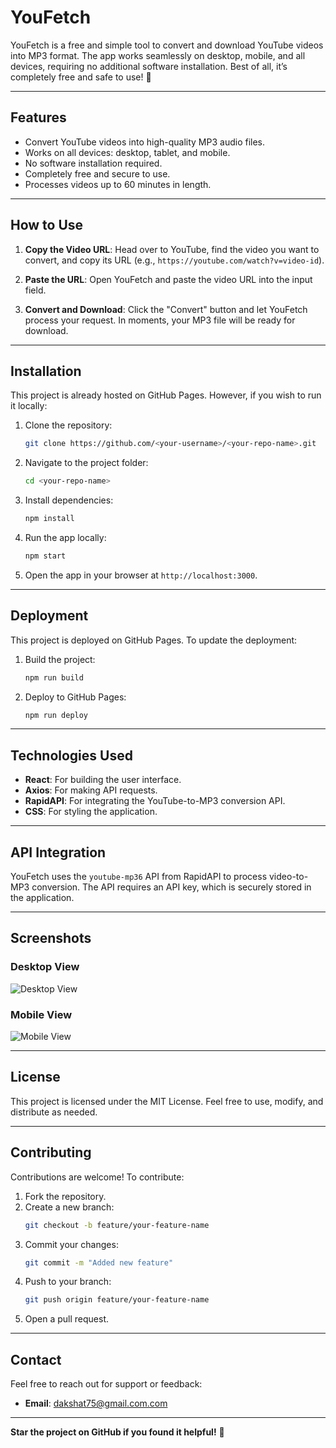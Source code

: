 # YouFetch

YouFetch is a free and simple tool to convert and download YouTube videos into MP3 format. The app works seamlessly on desktop, mobile, and all devices, requiring no additional software installation. Best of all, it’s completely free and safe to use! 🎵

---

## Features
- Convert YouTube videos into high-quality MP3 audio files.
- Works on all devices: desktop, tablet, and mobile.
- No software installation required.
- Completely free and secure to use.
- Processes videos up to 60 minutes in length.

---

## How to Use

1. **Copy the Video URL**: Head over to YouTube, find the video you want to convert, and copy its URL (e.g., `https://youtube.com/watch?v=video-id`).

2. **Paste the URL**: Open YouFetch and paste the video URL into the input field.

3. **Convert and Download**: Click the "Convert" button and let YouFetch process your request. In moments, your MP3 file will be ready for download.

---

## Installation
This project is already hosted on GitHub Pages. However, if you wish to run it locally:

1. Clone the repository:
   ```bash
   git clone https://github.com/<your-username>/<your-repo-name>.git
   ```

2. Navigate to the project folder:
   ```bash
   cd <your-repo-name>
   ```

3. Install dependencies:
   ```bash
   npm install
   ```

4. Run the app locally:
   ```bash
   npm start
   ```

5. Open the app in your browser at `http://localhost:3000`.

---

## Deployment
This project is deployed on GitHub Pages. To update the deployment:

1. Build the project:
   ```bash
   npm run build
   ```

2. Deploy to GitHub Pages:
   ```bash
   npm run deploy
   ```

---

## Technologies Used
- **React**: For building the user interface.
- **Axios**: For making API requests.
- **RapidAPI**: For integrating the YouTube-to-MP3 conversion API.
- **CSS**: For styling the application.

---

## API Integration
YouFetch uses the `youtube-mp36` API from RapidAPI to process video-to-MP3 conversion. The API requires an API key, which is securely stored in the application.

---

## Screenshots
### Desktop View
![Desktop View](https://i.postimg.cc/KYp0FTZg/Screenshot-276.png)

### Mobile View
![Mobile View](https://i.postimg.cc/HLMtGhPF/Whats-App-Image-2025-01-06-at-20-42-48-8e757b3d.jpg)

---

## License
This project is licensed under the MIT License. Feel free to use, modify, and distribute as needed.

---

## Contributing
Contributions are welcome! To contribute:

1. Fork the repository.
2. Create a new branch:
   ```bash
   git checkout -b feature/your-feature-name
   ```
3. Commit your changes:
   ```bash
   git commit -m "Added new feature"
   ```
4. Push to your branch:
   ```bash
   git push origin feature/your-feature-name
   ```
5. Open a pull request.

---

## Contact
Feel free to reach out for support or feedback:
- **Email**: dakshat75@gmail.com.com

---

**Star the project on GitHub if you found it helpful!** 🌟

